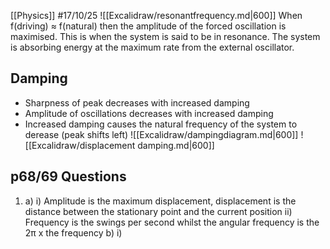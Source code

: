 [[Physics]]
#17/10/25 
![[Excalidraw/resonantfrequency.md|600]]
When f(driving) ≈ f(natural) then the amplitude of the forced oscillation is maximised. This is when the system is said to be in resonance. The system is absorbing energy at the maximum rate from the external oscillator.
## Damping
- Sharpness of peak decreases with increased damping
- Amplitude of oscillations decreases with increased damping
- Increased damping causes the natural frequency of the system to derease (peak shifts left)
![[Excalidraw/dampingdiagram.md|600]]
![[Excalidraw/displacement damping.md|600]]
## p68/69 Questions
1) a) i) Amplitude is the maximum displacement, displacement is the distance between the stationary point and the current position
	ii) Frequency is the swings per second whilst the angular frequency is the 2π x the frequency
	b) i)